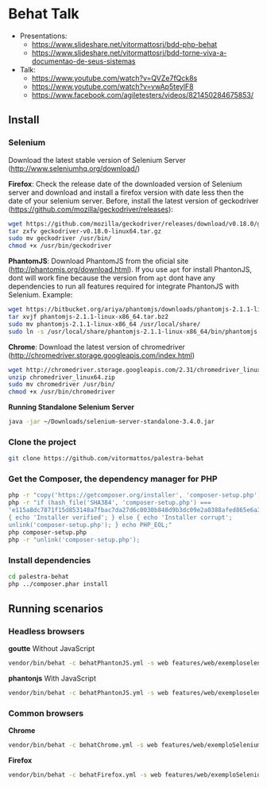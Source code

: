Behat Talk
==============

* Presentations:
  * https://www.slideshare.net/vitormattosrj/bdd-php-behat
  * https://www.slideshare.net/vitormattosrj/bdd-torne-viva-a-documentao-de-seus-sistemas
* Talk:
  * https://www.youtube.com/watch?v=QVZe7fQck8s
  * https://www.youtube.com/watch?v=vwAp5teylF8
  * https://www.facebook.com/agiletesters/videos/821450284675853/

## Install
### Selenium

Download the latest stable version of Selenium Server (http://www.seleniumhq.org/download/)

**Firefox**: Check the release date of the downloaded version of Selenium
server and download and install a firefox version with date less then the 
date of your selenium server. Before, install the latest version of
geckodriver (https://github.com/mozilla/geckodriver/releases):
```bash
wget https://github.com/mozilla/geckodriver/releases/download/v0.18.0/geckodriver-v0.18.0-linux64.tar.gz
tar zxfv geckodriver-v0.18.0-linux64.tar.gz
sudo mv geckodriver /usr/bin/
chmod +x /usr/bin/geckodriver
```

**PhantomJS**: Download PhantomJS from the oficial site
(http://phantomjs.org/download.html). If you use `apt` for install
PhantonJS, dont will work fine because the version from `apt` dont have 
any dependencies to run all features required for integrate PhantonJS with
Selenium. Example:
```bash
wget https://bitbucket.org/ariya/phantomjs/downloads/phantomjs-2.1.1-linux-x86_64.tar.bz2
tar xvjf phantomjs-2.1.1-linux-x86_64.tar.bz2
sudo mv phantomjs-2.1.1-linux-x86_64 /usr/local/share/
sudo ln -s /usr/local/share/phantomjs-2.1.1-linux-x86_64/bin/phantomjs /usr/local/bin/
```

**Chrome**: Download the latest version of chromedriver
(http://chromedriver.storage.googleapis.com/index.html)
```bash
wget http://chromedriver.storage.googleapis.com/2.31/chromedriver_linux64.zip
unzip chromedriver_linux64.zip
sudo mv chromedriver /usr/bin/
chmod +x /usr/bin/chromedriver
```

**Running Standalone Selenium Server**
```bash
java -jar ~/Downloads/selenium-server-standalone-3.4.0.jar
```

### Clone the project
```bash
git clone https://github.com/vitormattos/palestra-behat
```
### Get the Composer, the dependency manager for PHP
```bash
php -r "copy('https://getcomposer.org/installer', 'composer-setup.php');"
php -r "if (hash_file('SHA384', 'composer-setup.php') ===
'e115a8dc7871f15d853148a7fbac7da27d6c0030b848d9b3dc09e2a0388afed865e6a3d6b3c0fad45c48e2b5fc1196ae')
{ echo 'Installer verified'; } else { echo 'Installer corrupt';
unlink('composer-setup.php'); } echo PHP_EOL;"
php composer-setup.php
php -r "unlink('composer-setup.php');
```
### Install dependencies
```bash
cd palestra-behat
php ../composer.phar install
```

## Running scenarios
### Headless browsers
**goutte**
Without JavaScript
```bash
vendor/bin/behat -c behatPhantonJS.yml -s web features/web/exemploselenium.feature
```

**phantonjs**
With JavaScript
```bash
vendor/bin/behat -c behatPhantonJS.yml -s web features/web/exemploselenium.feature
```

### Common browsers
**Chrome**
```bash
vendor/bin/behat -c behatChrome.yml -s web features/web/exemploSelenium.feature
```

**Firefox**
```bash
vendor/bin/behat -c behatFirefox.yml -s web features/web/exemploSelenium.feature
```
